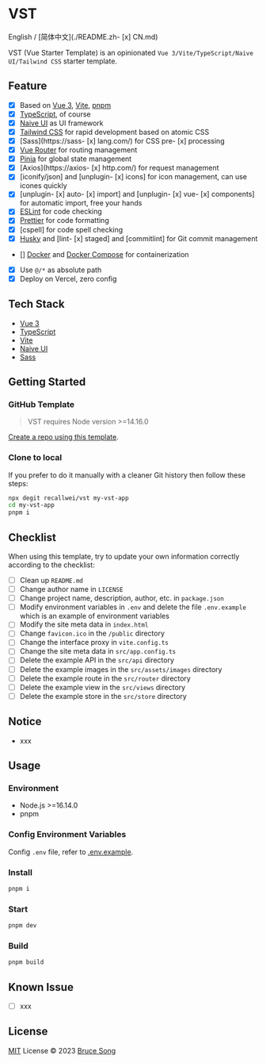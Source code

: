 # VST

English / [简体中文](./README.zh- [x] CN.md)

VST (Vue Starter Template) is an opinionated `Vue 3/Vite/TypeScript/Naive UI/Tailwind CSS` starter template.

## Feature

- [x] Based on [Vue 3](https://vuejs.org/), [Vite](https://vitejs.dev/), [pnpm](https://pnpm.io/)
- [x] [TypeScript](https://www.typescriptlang.org/), of course
- [x] [Naive UI](https://www.naiveui.com/) as UI framework
- [x] [Tailwind CSS](https://tailwindcss.com/) for rapid development based on atomic CSS
- [x] [Sass](https://sass- [x] lang.com/) for CSS pre- [x] processing
- [x] [Vue Router](https://router.vuejs.org/) for routing management
- [x] [Pinia](https://pinia.esm.dev/) for global state management
- [x] [Axios](https://axios- [x] http.com/) for request management
- [x] [iconify/json] and [unplugin- [x] icons] for icon management, can use icones quickly
- [x] [unplugin- [x] auto- [x] import] and [unplugin- [x] vue- [x] components] for automatic import, free your hands
- [x] [ESLint](https://eslint.org/) for code checking
- [x] [Prettier](https://prettier.io/) for code formatting
- [x] [cspell] for code spell checking
- [x] [Husky](https://typicode.github.io/husky/#/) and [lint- [x] staged] and [commitlint] for Git commit management
- [] [Docker](https://www.docker.com/) and [Docker Compose](https://docs.docker.com/compose/) for containerization
- [x] Use `@/*` as absolute path
- [x] Deploy on Vercel, zero config

## Tech Stack

- [Vue 3](https://vuejs.org/)
- [TypeScript](https://www.typescriptlang.org/)
- [Vite](https://vitejs.dev/)
- [Naive UI](https://www.naiveui.com/)
- [Sass](https://sass-lang.com/)

## Getting Started

### GitHub Template

> VST requires Node version >=14.16.0

[Create a repo using this template](https://github.com/recallwei/vst/generate).

### Clone to local

If you prefer to do it manually with a cleaner Git history then follow these steps:

```bash
npx degit recallwei/vst my-vst-app
cd my-vst-app
pnpm i
```

## Checklist

When using this template, try to update your own information correctly according to the checklist:

- [ ] Clean up `README.md`
- [ ] Change author name in `LICENSE`
- [ ] Change project name, description, author, etc. in `package.json`
- [ ] Modify environment variables in `.env` and delete the file `.env.example` which is an example of environment variables
- [ ] Modify the site meta data in `index.html`
- [ ] Change `favicon.ico` in the `/public` directory
- [ ] Change the interface proxy in `vite.config.ts`
- [ ] Change the site meta data in `src/app.config.ts`
- [ ] Delete the example API in the `src/api` directory
- [ ] Delete the example images in the `src/assets/images` directory
- [ ] Delete the example route in the `src/router` directory
- [ ] Delete the example view in the `src/views` directory
- [ ] Delete the example store in the `src/store` directory

## Notice

- xxx

## Usage

### Environment

- Node.js >=16.14.0
- pnpm

### Config Environment Variables

Config `.env` file, refer to [.env.example](./.env.example).

### Install

```bash
pnpm i
```

### Start

```bash
pnpm dev
```

### Build

```bash
pnpm build
```

## Known Issue

- [ ] xxx

## License

[MIT](/LICENSE) License &copy; 2023 [Bruce Song](https://github.com/recallwei)
